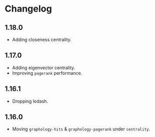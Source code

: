 # Changelog

## 1.18.0

- Adding closeness centrality.

## 1.17.0

- Adding eigenvector centrality.
- Improving `pagerank` performance.

## 1.16.1

- Dropping lodash.

## 1.16.0

- Moving `graphology-hits` & `graphology-pagerank` under `centrality`.
